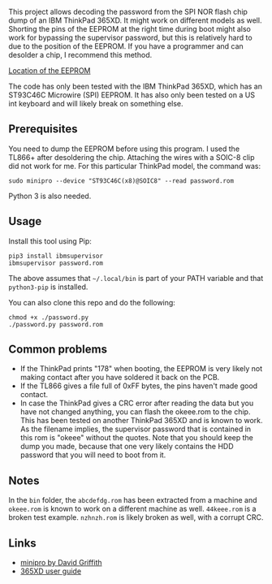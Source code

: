 This project allows decoding the password from the SPI NOR flash chip dump of an IBM ThinkPad 365XD. It might work on different models as well. Shorting the pins of the EEPROM at the right time during boot might also work for bypassing the supervisor password, but this is relatively hard to due to the position of the EEPROM. If you have a programmer and can desolder a chip, I recommend this method.

[Location of the EEPROM](https://web.archive.org/save/https://i.redd.it/qyqta64bwme31.jpg)

The code has only been tested with the IBM ThinkPad 365XD, which has an ST93C46C Microwire (SPI) EEPROM. It has also only been tested on a US int keyboard and will likely break on something else.

## Prerequisites 
You need to dump the EEPROM before using this program. I used the TL866+ after desoldering the chip. Attaching the wires with a SOIC-8 clip did not work for me. For this particular ThinkPad model, the command was:

`sudo minipro --device "ST93C46C(x8)@SOIC8" --read password.rom`

Python 3 is also needed.

## Usage
Install this tool using Pip:
```
pip3 install ibmsupervisor
ibmsupervisor password.rom
```
The above assumes that `~/.local/bin` is part of your PATH variable and that `python3-pip` is installed.

You can also clone this repo and do the following:
```
chmod +x ./password.py
./password.py password.rom
```

## Common problems
* If the ThinkPad prints "178" when booting, the EEPROM is very likely not making contact after you have soldered it back on the PCB.
* If the TL866 gives a file full of 0xFF bytes, the pins haven't made good contact.
* In case the ThinkPad gives a CRC error after reading the data but you have not changed anything, you can flash the okeee.rom to the chip. This has been tested on another ThinkPad 365XD and is known to work. As the filename implies, the supervisor password that is contained in this rom is "okeee" without the quotes. Note that you should keep the dump you made, because that one very likely contains the HDD password that you will need to boot from it.

## Notes
In the `bin` folder, the `abcdefdg.rom` has been extracted from a machine and `okeee.rom` is known to work on a different machine as well. `44keee.rom` is a broken test example. `nzhnzh.rom` is likely broken as well, with a corrupt CRC.

## Links
* [minipro by David Griffith](https://gitlab.com/DavidGriffith/minipro)
* [365XD user guide](https://web.archive.org/web/20161230160352/http://greyghost.mooo.com/pccbbs/mobiles/36xusegd.pdf)
